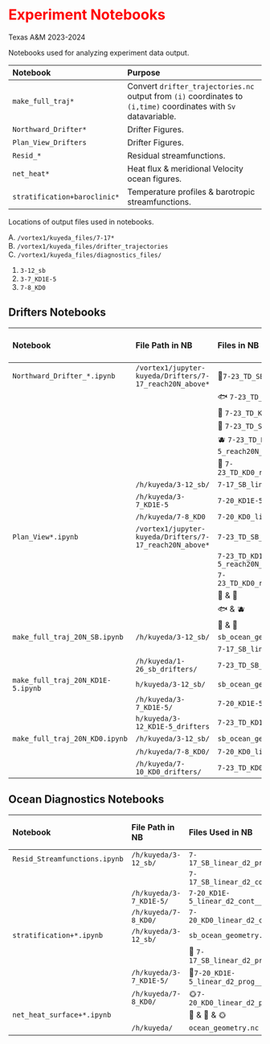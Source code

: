 # <font color='red'> Experiment Notebooks </font>
Texas A&M 2023-2024

Notebooks used for analyzing experiment data output. 

|Notebook | Purpose|
|:--| :--|
|`make_full_traj*` | Convert `drifter_trajectories.nc` output from `(i)` coordinates to `(i,time)` coordinates with `Sv` datavariable. |
|`Northward_Drifter*`| Drifter Figures.|
|`Plan_View_Drifters`| Drifter Figures.|
|`Resid_*`| Residual streamfunctions.|
|`net_heat*`| Heat flux \& meridional Velocity ocean figures.|
|`stratification+baroclinic*`| Temperature profiles & barotropic streamfunctions.|

Locations of output files used in notebooks.

A. `/vortex1/kuyeda_files/7-17*` \
B. `/vortex1/kuyeda_files/drifter_trajectories` \
C. `/vortex1/kuyeda_files/diagnostics_files/`  
  1. `3-12_sb`
  2. `3-7_KD1E-5` 
  3. `7-8_KD0`

## Drifters Notebooks 
|Notebook|File Path in NB| Files in NB| Vortex1 File Location|
|:--| :-- | :--|:--| 
|`Northward_Drifter_*.ipynb`|`/vortex1/jupyter-kuyeda/Drifters/7-17_reach20N_above*` | 🐙`7-23_TD_SB_above1000m_sb.nc`| A|
| | |🐟 `7-23_TD_KD1E-5_above1000m_KD1E-5.nc`|A|
| | |🐡 `7-23_TD_KD0_above1000m_KD0.nc`|A|
| | |🍓 `7-23_TD_SB_reach20N_above1000m_mintime_ds_*_SB.nc`| A|
| | |🫐 `7-23_TD_KD1E-5_reach20N_above1000m_mintime_ds_*_KD1E-5.nc`|A|
| | |🍋 `7-23_TD_KD0_reach20N_above1000m_mintime_ds_*_KD0.nc`|A|
| | `/h/kuyeda/3-12_sb/` | `7-17_SB_linear_d2_prog__1509_354.nc`|C1|
| |`/h/kuyeda/3-7_KD1E-5 ` | `7-20_KD1E-5_linear_d2_prog__1410_014.nc`| C2|
| | `/h/kuyeda/7-8_KD0`| `7-20_KD0_linear_d2_prog__1410_014.nc`|C3|
|`Plan_View*.ipynb`| `/vortex1/jupyter-kuyeda/Drifters/7-17_reach20N_above*`|`7-23_TD_SB_reach20N_above1000m_mintime_ds_10S_SB.nc` |A|
| | | `7-23_TD_KD1E-5_reach20N_above1000m_mintime_ds_10S_KD1E-5.nc`| A|
| | | `7-23_TD_KD0_reach20N_above1000m_mintime_ds_10S_KD0.nc`|A|
| | | 🐙 & 🍓|
| | | 🐟 & 🫐|
| | | 🐡 & 🍋|
|`make_full_traj_20N_SB.ipynb`| `/h/kuyeda/3-12_sb/`| `sb_ocean_geometry.nc`| 
| | | `7-17_SB_linear_d2_prog__1509_354.nc`|C1|
| | `/h/kuyeda/1-26_sb_drifters/` |`7-23_TD_SB_drifter_traj.nc` | B |
|`make_full_traj_20N_KD1E-5.ipynb`|`h/kuyeda/3-12_sb/`| `sb_ocean_geometry.nc`|C1|
| | `/h/kuyeda/3-7_KD1E-5/`|`7-20_KD1E-5_linear_d2_prog__1410_014.nc`|C2|
| | `h/kuyeda/3-12_KD1E-5_drifters`|`7-23_TD_KD1E-5_drifter_traj.nc`|B |
|`make_full_traj_20N_KD0.ipynb`| `/h/kuyeda/3-12_sb/`|`sb_ocean_geometry.nc`|C1|
| | `/h/kuyeda/7-8_KD0/` | `7-20_KD0_linear_d2_prog__1410_014.nc`|C3|
| | `/h/kuyeda/7-10_KD0_drifters/` | `7-23_TD_KD0_drifter_traj.nc`|B |

## Ocean Diagnostics Notebooks
|Notebook|File Path in NB| Files Used in NB| Vortex1 File Location|
|:--| :-- | :--|:--| 
|`Resid_Streamfunctions.ipynb`| `/h/kuyeda/3-12_sb/`| `7-17_SB_linear_d2_prog__1410_014.nc`|C1|
| | | `7-17_SB_linear_d2_cont__1405_014.nc`|C1|
| | `/h/kuyeda/3-7_KD1E-5/` | `7-20_KD1E-5_linear_d2_cont__1405_015.nc`|C2|
| | `/h/kuyeda/7-8_KD0/` | `7-20_KD0_linear_d2_cont__1405_015.nc`|C3|
|`stratification+*.ipynb` | `/h/kuyeda/3-12_sb/` | `sb_ocean_geometry.nc`|C1|
| | | 🌋 `7-17_SB_linear_d2_prog__1410_014.nc`|C1|
| | `/h/kuyeda/3-7_KD1E-5/`| 🌊`7-20_KD1E-5_linear_d2_prog__1410_014.nc`|C2|
| | `/h/kuyeda/7-8_KD0/` | 🌞`7-20_KD0_linear_d2_prog__1410_014.nc`|C3|
|`net_heat_surface+*.ipynb` | | 🌋 & 🌊 & 🌞 | 
| | `/h/kuyeda/`| `ocean_geometry.nc`| C1|

